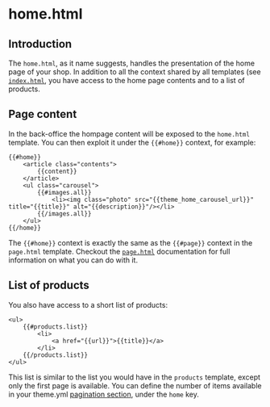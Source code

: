 <!--
  title: home.html
  layout: documentation-with-menu
  -->

home.html
=========

Introduction
------------

The ```home.html```, as it name suggests, handles the presentation of the home page of your shop. In addition to all the context shared by all templates (see [```index.html```](/documentation/template-index), you have access to the home page contents and to a list of products.

Page content
------------

In the back-office the hompage content will be exposed to the ```home.html``` template. You can then exploit it under the ```{{#home}}``` context, for example:

    {{#home}}
        <article class="contents">
            {{content}}
        </article>
        <ul class="carousel">
            {{#images.all}}
                <li><img class="photo" src="{{theme_home_carousel_url}}" title="{{title}}" alt="{{description}}"/></li>
            {{/images.all}}
        </ul>
    {{/home}}

The ```{{#home}}``` context is exactly the same as the ```{{#page}}``` context in the ```page.html``` template. Checkout the [```page.html```](/documentation/template-page) documentation for full information on what you can do with it.


List of products
----------------

You also have access to a short list of products:

    <ul>
        {{#products.list}}
            <li>
                <a href="{{url}}">{{title}}</a>
            </li>
        {{/products.list}}
    </ul>

This list is similar to the list you would have in the ```products``` template, except only the first page is available. You can define the number of items available in your theme.yml [pagination section](/documentation/theme#pagination), under the ```home``` key.